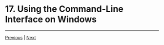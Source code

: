 # 17. Using the Command-Line Interface on Windows

---

[Previous](./16_Creating-a-Default-CodeLite-Project-Template-(All%20Versions).md) | [Next](./18_Using-the-Command-Line%20Interface-on-Mac-OSX.md)